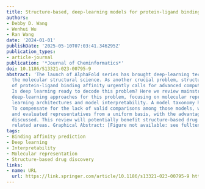 ```yaml
---
title: Structure-based, deep-learning models for protein-ligand binding affinity prediction
authors:
- Debby D. Wang
- Wenhui Wu
- Ran Wang
date: '2024-01-01'
publishDate: '2025-05-10T07:03:41.346295Z'
publication_types:
- article-journal
publication: '*Journal of Cheminformatics*'
doi: 10.1186/S13321-023-00795-9
abstract: 'The launch of AlphaFold series has brought deep-learning techniques into
  the molecular structural science. As another crucial problem, structure-based prediction
  of protein-ligand binding affinity urgently calls for advanced computational techniques.
  Is deep learning ready to decode this problem? Here we review mainstream structure-based,
  deep-learning approaches for this problem, focusing on molecular representations,
  learning architectures and model interpretability. A model taxonomy has been generated.
  To compensate for the lack of valid comparisons among those models, we realized
  and evaluated representatives from a uniform basis, with the advantages and shortcomings
  discussed. This review will potentially benefit structure-based drug discovery and
  related areas. Graphical Abstract: [Figure not available: see fulltext.]'
tags:
- Binding affinity prediction
- Deep learning
- Interpretability
- Molecular representation
- Structure-based drug discovery
links:
- name: URL
  url: https://link.springer.com/article/10.1186/s13321-023-00795-9 http://creativecommons.org/publicdomain/zero/1.0/
---
```

